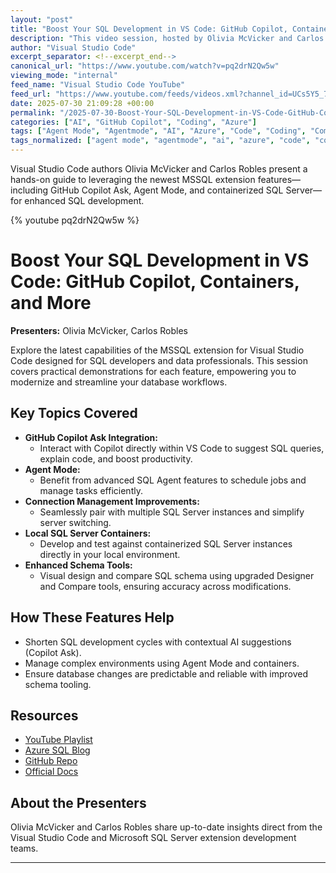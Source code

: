 ```yaml
---
layout: "post"
title: "Boost Your SQL Development in VS Code: GitHub Copilot, Containers, and More"
description: "This video session, hosted by Olivia McVicker and Carlos Robles, explores the latest updates to the MSSQL extension for Visual Studio Code. Key features include GitHub Copilot Ask integration, Agent Mode, advanced connection management, Local SQL Server containers, and new schema tooling enhancements. The discussion and demonstrations are geared toward streamlining SQL development workflows within VS Code, making use of Microsoft’s evolving toolset for database professionals."
author: "Visual Studio Code"
excerpt_separator: <!--excerpt_end-->
canonical_url: "https://www.youtube.com/watch?v=pq2drN2Qw5w"
viewing_mode: "internal"
feed_name: "Visual Studio Code YouTube"
feed_url: "https://www.youtube.com/feeds/videos.xml?channel_id=UCs5Y5_7XK8HLDX0SLNwkd3w"
date: 2025-07-30 21:09:28 +00:00
permalink: "/2025-07-30-Boost-Your-SQL-Development-in-VS-Code-GitHub-Copilot-Containers-and-More.html"
categories: ["AI", "GitHub Copilot", "Coding", "Azure"]
tags: ["Agent Mode", "Agentmode", "AI", "Azure", "Code", "Coding", "Compare", "Connection Management", "Containers", "Demo", "Designer", "Developer", "Developer Community", "Developer Productivity", "Developer Tools", "GitHub Copilot", "Local Containers", "Microsoft Azure", "Mssql", "MSSQL Extension", "Productivity", "Schema Tools", "Software Developer", "SQL", "SQL Development", "SQL Server", "Videos", "VS Code"]
tags_normalized: ["agent mode", "agentmode", "ai", "azure", "code", "coding", "compare", "connection management", "containers", "demo", "designer", "developer", "developer community", "developer productivity", "developer tools", "github copilot", "local containers", "microsoft azure", "mssql", "mssql extension", "productivity", "schema tools", "software developer", "sql", "sql development", "sql server", "videos", "vs code"]
---
```


Visual Studio Code authors Olivia McVicker and Carlos Robles present a hands-on guide to leveraging the newest MSSQL extension features—including GitHub Copilot Ask, Agent Mode, and containerized SQL Server—for enhanced SQL development.<!--excerpt_end-->

{% youtube pq2drN2Qw5w %}

# Boost Your SQL Development in VS Code: GitHub Copilot, Containers, and More

**Presenters:** Olivia McVicker, Carlos Robles

Explore the latest capabilities of the MSSQL extension for Visual Studio Code designed for SQL developers and data professionals. This session covers practical demonstrations for each feature, empowering you to modernize and streamline your database workflows.

## Key Topics Covered

- **GitHub Copilot Ask Integration:**
  - Interact with Copilot directly within VS Code to suggest SQL queries, explain code, and boost productivity.
- **Agent Mode:**
  - Benefit from advanced SQL Agent features to schedule jobs and manage tasks efficiently.
- **Connection Management Improvements:**
  - Seamlessly pair with multiple SQL Server instances and simplify server switching.
- **Local SQL Server Containers:**
  - Develop and test against containerized SQL Server instances directly in your local environment.
- **Enhanced Schema Tools:**
  - Visual design and compare SQL schema using upgraded Designer and Compare tools, ensuring accuracy across modifications.

## How These Features Help

- Shorten SQL development cycles with contextual AI suggestions (Copilot Ask).
- Manage complex environments using Agent Mode and containers.
- Ensure database changes are predictable and reliable with improved schema tooling.

## Resources

- [YouTube Playlist](https://www.youtube.com/playlist?list=PL3EZ3A8mHh0xv6HXxjln5U6JwqSDrh2wG)
- [Azure SQL Blog](https://devblogs.microsoft.com/azure-sql/tag/vscode-mssql/)
- [GitHub Repo](https://github.com/microsoft/vscode-mssql)
- [Official Docs](https://learn.microsoft.com/en-us/sql/tools/visual-studio-code-extensions/mssql/mssql-extension-visual-studio-code?view=sql-server-ver17)

## About the Presenters

Olivia McVicker and Carlos Robles share up-to-date insights direct from the Visual Studio Code and Microsoft SQL Server extension development teams.

---
